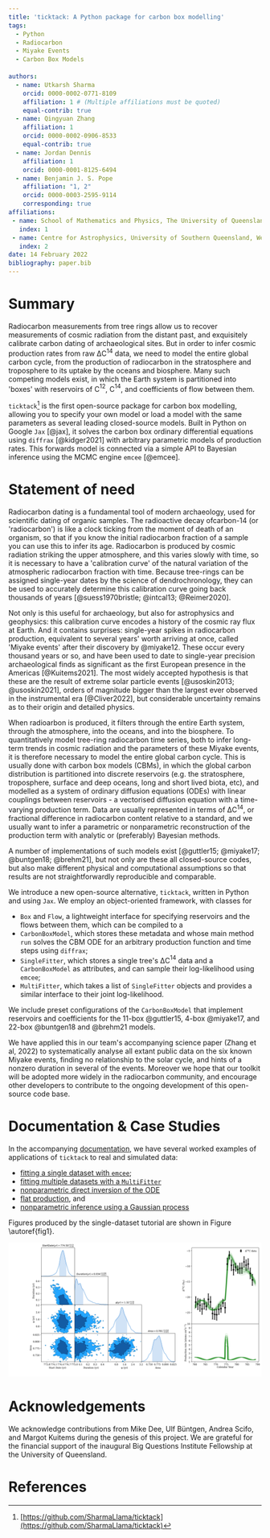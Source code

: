 ```yaml
---
title: 'ticktack: A Python package for carbon box modelling'
tags:
  - Python
  - Radiocarbon
  - Miyake Events
  - Carbon Box Models

authors:
  - name: Utkarsh Sharma
    orcid: 0000-0002-0771-8109
    affiliation: 1 # (Multiple affiliations must be quoted)
    equal-contrib: true
  - name: Qingyuan Zhang
    affiliation: 1
    orcid: 0000-0002-0906-8533
    equal-contrib: true
  - name: Jordan Dennis 
    affiliation: 1
    orcid: 0000-0001-8125-6494
  - name: Benjamin J. S. Pope
    affiliation: "1, 2"
    orcid: 0000-0003-2595-9114
    corresponding: true
affiliations:
 - name: School of Mathematics and Physics, The University of Queensland, St Lucia, QLD 4072, Australia
   index: 1
 - name: Centre for Astrophysics, University of Southern Queensland, West Street, Toowoomba, QLD 4350, Australia
   index: 2
date: 14 February 2022
bibliography: paper.bib
---
```


# Summary

Radiocarbon measurements from tree rings allow us to recover measurements of cosmic radiation from the distant past, and exquisitely calibrate carbon dating of archaeological sites. But in order to infer cosmic production rates from raw ΔC$^{14}$ data, we need to model the entire global carbon cycle, from the production of radiocarbon in the stratosphere and troposphere to its uptake by the oceans and biosphere. Many such competing models exist, in which the Earth system is partitioned into 'boxes' with reservoirs of C$^{12}$, C$^{14}$, and coefficients of flow between them.

`ticktack`[^ticktack] is the first open-source package for carbon box modelling, allowing you to specify your own model or load a model with the same parameters as several leading closed-source models. Built in Python on Google `Jax` [@jax], it solves the carbon box ordinary differential equations using `diffrax` [@kidger2021] with arbitrary parametric models of production rates. This forwards model is connected via a simple API to Bayesian inference using the MCMC engine `emcee` [@emcee].

# Statement of need

<!-- describe Miyake events and relevant citations -->
<!-- intro radiocarbon dating -->
Radiocarbon dating is a fundamental tool of modern archaeology, used for scientific dating of organic samples. The radioactive decay ofcarbon-14 (or 'radiocarbon') is like a clock ticking from the moment of death of an organism, so that if you know the initial radiocarbon fraction of a sample you can use this to infer its age. Radiocarbon is produced by cosmic radiation striking the upper atmosphere, and this varies slowly with time, so it is necessary to have a 'calibration curve' of the natural variation of the atmospheric radiocarbon fraction with time.
Because tree-rings can be assigned single-year dates by the science of dendrochronology, they can be used to accurately determine this calibration curve going back thousands of years [@suess1970bristle; @intcal13; @Reimer2020]. 

Not only is this useful for archaeology, but also for astrophysics and geophysics: this calibration curve encodes a history of the cosmic ray flux at Earth. And it contains surprises: single-year spikes in radiocarbon production, equivalent to several years' worth arriving at once, called 'Miyake events' after their discovery by @miyake12. These occur every thousand years or so, and have been used to date to single-year precision archaeological finds as significant as the first European presence in the Americas [@Kuitems2021]. The most widely accepted hypothesis is that these are the result of extreme solar particle events [@usoskin2013; @usoskin2021], orders of magnitude bigger than the largest ever observed in the instrumental era [@Cliver2022], but considerable uncertainty remains as to their origin and detailed physics.

<!-- describe how you need to model the carbon cycle -->
When radioarbon is produced, it filters through the entire Earth system, through the atmosphere, into the oceans, and into the biosphere. To quantitatively model tree-ring radiocarbon time series, both to infer long-term trends in cosmic radiation and the parameters of these Miyake events, it is therefore necessary to model the entire global carbon cycle. This is usually done with carbon box models (CBMs), in which the global carbon distribution is partitioned into discrete reservoirs (e.g. the stratosphere, troposphere, surface and deep oceans, long and short lived biota, etc), and modelled as a system of ordinary diffusion equations (ODEs) with linear couplings between reservoirs - a vectorised diffusion equation with a time-varying production term. Data are usually represented in terms of ΔC$^{14}$, or fractional difference in radiocarbon content relative to a standard, and we usually want to infer a parametric or nonparametric reconstruction of the production term with analytic or (preferably) Bayesian methods.
<!-- alternative carbon box models: not open source -->
A number of implementations of such models exist [@guttler15; @miyake17; @buntgen18; @brehm21], but not only are these all closed-source codes, but also make different physical and computational assumptions so that results are not straightforwardly reproducible and comparable.

<!-- ticktack is open source: briefly explain its use -->
We introduce a new open-source alternative, `ticktack`, written in Python and using `Jax`. We employ an object-oriented framework, with classes for 

- `Box` and `Flow`, a lightweight interface for specifying reservoirs and the flows between them, which can be compiled to a
- `CarbonBoxModel`, which stores these metadata and whose main method `run` solves the CBM ODE for an arbitrary production function and time steps using `diffrax`;
- `SingleFitter`, which stores a single tree's ΔC$^{14}$ data and a `CarbonBoxModel` as attributes, and can sample their log-likelihood using `emcee`;
- `MultiFitter`, which takes a list of `SingleFitter` objects and provides a similar interface to their joint log-likelihood. 

We include preset configurations of the `CarbonBoxModel` that implement reservoirs and coefficients for the 11-box @guttler15, 4-box @miyake17, and 22-box @buntgen18 and @brehm21 models.

<!-- cite Zhang et al 2022 -->
We have applied this in our team's accompanying science paper (Zhang et al, 2022) to systematically analyse all extant public data on the six known Miyake events, finding no relationship to the solar cycle, and hints of a nonzero duration in several of the events. Moreover we hope that our toolkit will be adopted more widely in the radiocarbon community, and encourage other developers to contribute to the ongoing development of this open-source code base.

# Documentation & Case Studies

In the accompanying [documentation](https://sharmallama.github.io/ticktack), we have several worked examples of applications of `ticktack` to real and simulated data:

- [fitting a single dataset with `emcee`](https://sharmallama.github.io/ticktack/notebooks/01_Fitting/);
- [fitting multiple datasets with a `MultiFitter`](https://sharmallama.github.io/ticktack/notebooks/02_MultiFitter/) 
- [nonparametric direct inversion of the ODE](https://sharmallama.github.io/ticktack/notebooks/03_InverseSolver/)
- [flat production](https://sharmallama.github.io/ticktack/notebooks/04_Fitting_Flat/), and 
- [nonparametric inference using a Gaussian process](https://sharmallama.github.io/ticktack/notebooks/05_Injection_Recovery_ControlPoints/)

<!-- briefly summarize tutorials:
- single fitter
- multifitter 
- inverse solver
- flat production
- control points
 -->

Figures produced by the single-dataset tutorial are shown in Figure \autoref{fig1}.

![Cornerplot of posterior samples [@chainconsumer] (left) and posterior draws overlaid on data. \label{fig1}](joss_figure.png)

# Acknowledgements

We acknowledge contributions from Mike Dee, Ulf Büntgen, Andrea Scifo, and Margot Kuitems during the genesis of this project. 
We are grateful for the financial support of the inaugural Big Questions Institute Fellowship at the University of Queensland.

# References

[^ticktack]: [https://github.com/SharmaLlama/ticktack](https://github.com/SharmaLlama/ticktack)
